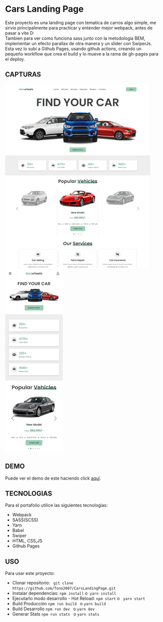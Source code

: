 # Cars Landing Page

Este proyecto es una landing page con tematica de carros algo simple, me sirvio principalmente para practicar y entender mejor webpack, antes de pasar a vite D:  
Tambien para ver como funciona sass junto con la metodologia BEM, implementar un efecto parallax de otra manera y un slider con SwiperJs. Esta vez lo subi a Github Pages, usando github actions, creando un pequeño workflow que crea el build y lo mueve a la rama de gh-pages para el deploy.

## **CAPTURAS**
<div>
    <img src="src/assets/images/screenMobile.png" height="600px"/>
    <img src="src/assets/images/screenDesktop.png" height="600px"/>
</div>

<!--![img](src/assets/images/screenMobile.png)
![img](src/assets/images/screenDesktop.png)-->
 
 
## **DEMO**

Puede ver el demo de este haciendo click [aquí](tono2007.github.io/carslandingpage/).

## **TECNOLOGIAS**

Para el portafolio utilice las siguientes tecnologias:

- Webpack
- SASS(SCSS)
- Yarn
- Babel
- Swiper
- HTML, CSS,JS
- Github Pages

## **USO**

Para usar este proyecto:

- Clonar repositorio: ` git clone https://github.com/Tono2007/CarsLandingPage.git`
- Instalar dependencias: `npm install` o` yarn install`
- Ejecutarlo modo desarrollo - Hot Reload: `npm start` o ` yarn start`
- Build Producción `npm run build ` o `yarn build`
- Build Desarrollo `npm run dev ` o `yarn dev`
- Generar Stats `npm run stats ` o `yarn stats`


